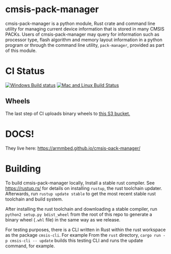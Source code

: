# cmsis-pack-manager
cmsis-pack-manager is a python module, Rust crate and command line utility for managing current device information that is stored in many CMSIS PACKs. Users of cmsis-pack-manager may query for information such as processor type, flash algorithm and memory layout information in a python program or through the command line utility, `pack-manager`, provided as part of this module.

# CI Status
[![Windows Build status](https://ci.appveyor.com/api/projects/status/tltovxvu20y4pma8?svg=true)](https://ci.appveyor.com/project/theotherjimmy/cmsis-pack-manager) [![Mac and Linux Build Status](https://travis-ci.org/ARMmbed/cmsis-pack-manager.svg?branch=master)](https://travis-ci.org/ARMmbed/cmsis-pack-manager)

## Wheels

The last step of CI uploads binary wheels to [this S3 bucket.](http://mbed-os.s3-website-eu-west-1.amazonaws.com/?prefix=builds/cmsis-pack-manager/dist/)

# DOCS!

They live here: https://armmbed.github.io/cmsis-pack-manager/

# Building

To build cmsis-pack-manager locally, Install a stable rust compiler.
See https://rustup.rs/ for details on installing `rustup`, the rust
toolchain updater. Afterwards, run `rustup update stable` to get the
most recent stable rust toolchain and build system.

After installing the rust toolchain and downloading a stable compiler,
run `python2 setup.py bdist_wheel` from the root of this repo to
generate a binary wheel (`.whl` file) in the same way as we release.

For testing purposes, there is a CLI written in Rust within the rust
workspace as the package `cmsis-cli`. For example From the `rust`
directory, `cargo run -p cmsis-cli -- update` builds this testing
CLI and runs the update command, for example.
